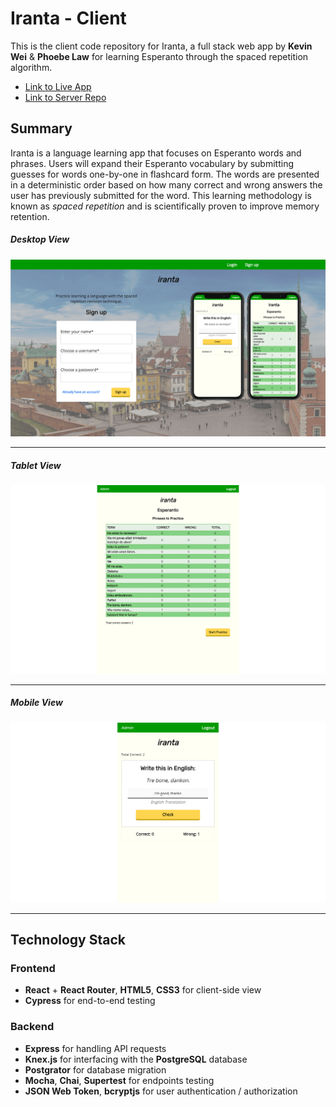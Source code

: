 # Iranta - Client

This is the client code repository for Iranta, a full stack web app by **Kevin Wei** & **Phoebe Law** for learning Esperanto through the spaced repetition algorithm.

- [Link to Live App](https://iranta.now.sh/)
- [Link to Server Repo](https://github.com/thinkful-ei-gecko/phoebe-kevin-esperanto-server)

## Summary

Iranta is a language learning app that focuses on Esperanto words and phrases. Users will expand their Esperanto vocabulary by submitting guesses for words one-by-one in flashcard form. The words are presented in a deterministic order based on how many correct and wrong answers the user has previously submitted for the word. This learning methodology is known as _spaced repetition_ and is scientifically proven to improve memory retention.

##### Desktop View
![](src/assets/iranta_desktop_01.png)

---

##### Tablet View
![](src/assets/iranta_tablet_01.png)

---

##### Mobile View
![](src/assets/iranta_mobile_01.png)

---

## Technology Stack

### Frontend

- **React** + **React Router**, **HTML5**, **CSS3** for client-side view
- **Cypress** for end-to-end testing

### Backend

- **Express** for handling API requests
- **Knex.js** for interfacing with the **PostgreSQL** database
- **Postgrator** for database migration
- **Mocha**, **Chai**, **Supertest** for endpoints testing
- **JSON Web Token**, **bcryptjs** for user authentication / authorization
